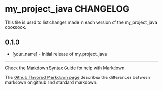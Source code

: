 # my_project_java CHANGELOG

This file is used to list changes made in each version of the my_project_java cookbook.

## 0.1.0
- [your_name] - Initial release of my_project_java

- - -
Check the [Markdown Syntax Guide](http://daringfireball.net/projects/markdown/syntax) for help with Markdown.

The [Github Flavored Markdown page](http://github.github.com/github-flavored-markdown/) describes the differences between markdown on github and standard markdown.
